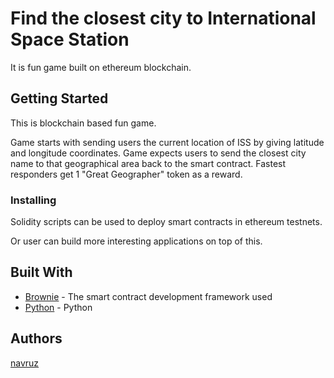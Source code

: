 # Find the closest city to International Space Station

It is fun game built on ethereum blockchain.

## Getting Started

This is blockchain based fun game. 

Game starts with sending users the current location of ISS by giving latitude and longitude coordinates. Game expects users to send the closest city name to that geographical area back to the smart contract. Fastest responders get 1 "Great Geographer" token as a reward. 


### Installing

Solidity scripts can be used to deploy smart contracts in ethereum testnets.

Or user can build more interesting applications on top of this.

## Built With

* [Brownie](https://eth-brownie.readthedocs.io/en/stable/) - The smart contract development framework used
* [Python](https://python.org/) - Python

## Authors

[navruz](https://github.com/navruzbek1992)

